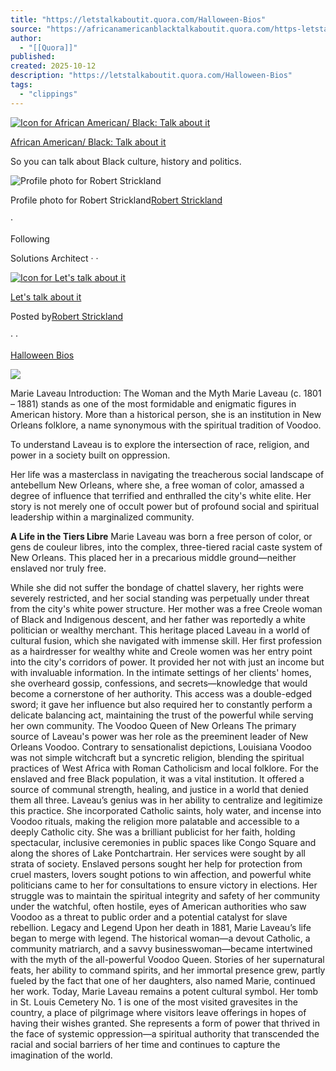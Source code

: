 ```yaml
---
title: "https://letstalkaboutit.quora.com/Halloween-Bios"
source: "https://africanamericanblacktalkaboutit.quora.com/https-letstalkaboutit-quora-com-Halloween-Bios?ch=10&oid=234483629&share=55782930&srid=tIPY&target_type=post"
author:
  - "[[Quora]]"
published:
created: 2025-10-12
description: "https://letstalkaboutit.quora.com/Halloween-Bios"
tags:
  - "clippings"
---
```

[![Icon for African American/ Black: Talk about it](https://qph.cf2.quoracdn.net/main-thumb-ti-4348850-100-wygcoscavoeactojgjglamthgfaxncqy.jpeg)](https://africanamericanblacktalkaboutit.quora.com/)

[African American/ Black: Talk about it](https://africanamericanblacktalkaboutit.quora.com/)

So you can talk about Black culture, history and politics.

![Profile photo for Robert Strickland](https://qph.cf2.quoracdn.net/main-thumb-61973579-50-jevhcinnlnatzokhvgvhipunfbfzopbo.jpeg)

Profile photo for Robert Strickland[Robert Strickland](https://www.quora.com/profile/Bobby-Strick)

·

Following

Solutions Architect · ·

[![Icon for Let's talk about it](https://qph.cf2.quoracdn.net/main-thumb-ti-226493-50-chzycpifzthwmywdtsazdenxcbeluqlk.jpeg)](https://letstalkaboutit.quora.com/)

[Let's talk about it](https://letstalkaboutit.quora.com/)

Posted by[Robert Strickland](https://www.quora.com/profile/Bobby-Strick)

· ·

[Halloween Bios](https://letstalkaboutit.quora.com/Halloween-Bios)

![](https://qph.cf2.quoracdn.net/main-qimg-a887dc3aad1c17235c0ce4e001a543c4)

Marie Laveau Introduction: The Woman and the Myth Marie Laveau (c. 1801 – 1881) stands as one of the most formidable and enigmatic figures in American history. More than a historical person, she is an institution in New Orleans folklore, a name synonymous with the spiritual tradition of Voodoo. 

To understand Laveau is to explore the intersection of race, religion, and power in a society built on oppression. 

Her life was a masterclass in navigating the treacherous social landscape of antebellum New Orleans, where she, a free woman of color, amassed a degree of influence that terrified and enthralled the city's white elite. Her story is not merely one of occult power but of profound social and spiritual leadership within a marginalized community. 

**A Life in the Tiers Libre** 
Marie Laveau was born a free person of color, or gens de couleur libres, into the complex, three-tiered racial caste system of New Orleans. This placed her in a precarious middle ground—neither enslaved nor truly free. 

While she did not suffer the bondage of chattel slavery, her rights were severely restricted, and her social standing was perpetually under threat from the city's white power structure. Her mother was a free Creole woman of Black and Indigenous descent, and her father was reportedly a white politician or wealthy merchant. This heritage placed Laveau in a world of cultural fusion, which she navigated with immense skill. Her first profession as a hairdresser for wealthy white and Creole women was her entry point into the city's corridors of power. It provided her not with just an income but with invaluable information. In the intimate settings of her clients' homes, she overheard gossip, confessions, and secrets—knowledge that would become a cornerstone of her authority. This access was a double-edged sword; it gave her influence but also required her to constantly perform a delicate balancing act, maintaining the trust of the powerful while serving her own community. The Voodoo Queen of New Orleans The primary source of Laveau's power was her role as the preeminent leader of New Orleans Voodoo. Contrary to sensationalist depictions, Louisiana Voodoo was not simple witchcraft but a syncretic religion, blending the spiritual practices of West Africa with Roman Catholicism and local folklore. For the enslaved and free Black population, it was a vital institution. It offered a source of communal strength, healing, and justice in a world that denied them all three. Laveau’s genius was in her ability to centralize and legitimize this practice. She incorporated Catholic saints, holy water, and incense into Voodoo rituals, making the religion more palatable and accessible to a deeply Catholic city. She was a brilliant publicist for her faith, holding spectacular, inclusive ceremonies in public spaces like Congo Square and along the shores of Lake Pontchartrain. Her services were sought by all strata of society. Enslaved persons sought her help for protection from cruel masters, lovers sought potions to win affection, and powerful white politicians came to her for consultations to ensure victory in elections. Her struggle was to maintain the spiritual integrity and safety of her community under the watchful, often hostile, eyes of American authorities who saw Voodoo as a threat to public order and a potential catalyst for slave rebellion. Legacy and Legend Upon her death in 1881, Marie Laveau’s life began to merge with legend. The historical woman—a devout Catholic, a community matriarch, and a savvy businesswoman—became intertwined with the myth of the all-powerful Voodoo Queen. Stories of her supernatural feats, her ability to command spirits, and her immortal presence grew, partly fueled by the fact that one of her daughters, also named Marie, continued her work. Today, Marie Laveau remains a potent cultural symbol. Her tomb in St. Louis Cemetery No. 1 is one of the most visited gravesites in the country, a place of pilgrimage where visitors leave offerings in hopes of having their wishes granted. She represents a form of power that thrived in the face of systemic oppression—a spiritual authority that transcended the racial and social barriers of her time and continues to capture the imagination of the world.

